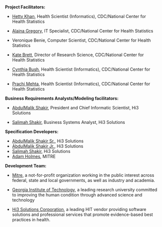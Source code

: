 **Project Facilitators:**

- [Hetty Khan](https://www.linkedin.com/in/hetty-khan-a537a445/), Health Scientist (Informatics), CDC/National Center for Health Statistics

- [Alaina Gregory](https://www.linkedin.com/in/alaina-elliott-aa9923/), IT Specialist, CDC/National Center for Health Statistics

- Veronique Benie, Computer Scientist, CDC/National Center for Health Statistics

- [Kate Brett](https://www.linkedin.com/in/kate-brett-40403030/), Director of Research Science, CDC/National Center for Health Statistics

- [Cynthia Bush](https://www.linkedin.com/in/cynthia-cindy-bush-584bb0158/), Health Scientist (Informatics), CDC/National Center for Health Statistics

- [Prachi Mehta](https://www.linkedin.com/in/prachim1/), Health Scientist (Informatics), CDC/National Center for Health Statistics

**Business Requirements Analysts/Modeling facilitators:**

- [AbdulMalik Shakir](https://www.linkedin.com/in/ashakir/), President and Chief Informatic Scientist, Hi3 Solutions

- [Salimah Shakir](https://www.linkedin.com/in/salimah-shakir-16469413/), Business Systems Analyst, Hi3 Solutions

**Specification Developers:**
* [AbdulMalik Shakir Sr.](https://www.linkedin.com/in/ashakir/), Hi3 Solutions
* [AbdulMalik Shakir Jr.](https://www.linkedin.com/in/abdul-shakir-a3078437/), Hi3 Solutions
* [Salimah Shakir](https://www.linkedin.com/in/salimah-shakir-16469413/), Hi3 Solutions
* [Adam Holmes](https://www.linkedin.com/in/adam-holmes-40577315a/), MITRE

**Development Team:**

- [Mitre](https://www.mitre.org/), a not-for-profit organization working in the public interest across federal, state and local governments, as well as industry and academia.

- [Georgia Institute of Technology](https://www.gatech.edu/), a leading research university committed to improving the human condition through advanced science and technology

- [Hi3 Solutions Corporation](https://www.facebook.com/hi3solutions/), a leading HIT vendor providing software solutions and professional services that promote evidence-based best practices in health.

